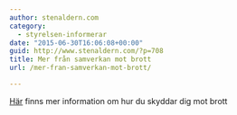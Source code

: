 ```yaml
---
author: stenaldern.com
category:
  - styrelsen-informerar
date: "2015-06-30T16:06:08+00:00"
guid: http://www.stenaldern.com/?p=708
title: Mer från samverkan mot brott
url: /mer-fran-samverkan-mot-brott/

---
```

[Här](http://gantrack5.com/t/v/3_MzgwODUxNTc2/) finns mer information om hur du skyddar dig mot brott
